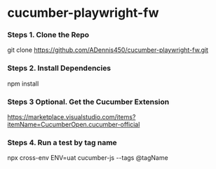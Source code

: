 # cucumber-playwright-fw


### Steps 1. Clone the Repo
git clone https://github.com/ADennis450/cucumber-playwright-fw.git

### Steps 2. Install Dependencies
npm install

### Steps 3 Optional. Get the Cucumber Extension
https://marketplace.visualstudio.com/items?itemName=CucumberOpen.cucumber-official

### Steps 4. Run a test by tag name
npx cross-env ENV=uat cucumber-js --tags @tagName 
